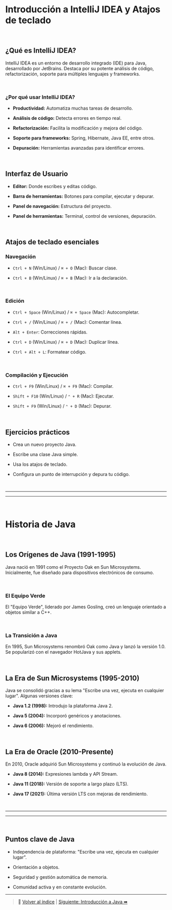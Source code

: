 # Introducción a IntelliJ IDEA y Atajos de teclado

<br>

## ¿Qué es IntelliJ IDEA?

IntelliJ IDEA es un entorno de desarrollo integrado (IDE) para Java, desarrollado por JetBrains. Destaca por su potente análisis de código, refactorización, soporte para múltiples lenguajes y frameworks.

<br>

### ¿Por qué usar IntelliJ IDEA?

- **Productividad:** Automatiza muchas tareas de desarrollo.
  
- **Análisis de código:** Detecta errores en tiempo real.
  
- **Refactorización:** Facilita la modificación y mejora del código.
  
- **Soporte para frameworks:** Spring, Hibernate, Java EE, entre otros.
  
- **Depuración:** Herramientas avanzadas para identificar errores.

<br>

## Interfaz de Usuario

- **Editor:** Donde escribes y editas código.
  
- **Barra de herramientas:** Botones para compilar, ejecutar y depurar.
  
- **Panel de navegación:** Estructura del proyecto.
  
- **Panel de herramientas:** Terminal, control de versiones, depuración.

<br>

## Atajos de teclado esenciales

### Navegación

- `Ctrl + N` (Win/Linux) / `⌘ + O` (Mac): Buscar clase.
  
- `Ctrl + B` (Win/Linux) / `⌘ + B` (Mac): Ir a la declaración.

<br>

### Edición

- `Ctrl + Space` (Win/Linux) / `⌘ + Space` (Mac): Autocompletar.
  
- `Ctrl + /` (Win/Linux) / `⌘ + /` (Mac): Comentar línea.
  
- `Alt + Enter`: Correcciones rápidas.
  
- `Ctrl + D` (Win/Linux) / `⌘ + D` (Mac): Duplicar línea.
  
- `Ctrl + Alt + L`: Formatear código.

<br>

### Compilación y Ejecución

- `Ctrl + F9` (Win/Linux) / `⌘ + F9` (Mac): Compilar.
  
- `Shift + F10` (Win/Linux) / `⌃ + R` (Mac): Ejecutar.
  
- `Shift + F9` (Win/Linux) / `⌃ + D` (Mac): Depurar.

<br>

## Ejercicios prácticos

- Crea un nuevo proyecto Java.
  
- Escribe una clase Java simple.
  
- Usa los atajos de teclado.
  
- Configura un punto de interrupción y depura tu código.

<br>

---
---

<br>

# Historia de Java

<br>

## Los Orígenes de Java (1991-1995)

Java nació en 1991 como el Proyecto Oak en Sun Microsystems. Inicialmente, fue diseñado para dispositivos electrónicos de consumo.

<br>

### El Equipo Verde

El "Equipo Verde", liderado por James Gosling, creó un lenguaje orientado a objetos similar a C++.

<br>

### La Transición a Java

En 1995, Sun Microsystems renombró Oak como Java y lanzó la versión 1.0. Se popularizó con el navegador HotJava y sus applets.

<br>

## La Era de Sun Microsystems (1995-2010)

Java se consolidó gracias a su lema "Escribe una vez, ejecuta en cualquier lugar". Algunas versiones clave:

- **Java 1.2 (1998):** Introdujo la plataforma Java 2.
  
- **Java 5 (2004):** Incorporó genéricos y anotaciones.
  
- **Java 6 (2006):** Mejoró el rendimiento.

<br>

## La Era de Oracle (2010-Presente)

En 2010, Oracle adquirió Sun Microsystems y continuó la evolución de Java.

- **Java 8 (2014):** Expresiones lambda y API Stream.
  
- **Java 11 (2018):** Versión de soporte a largo plazo (LTS).
  
- **Java 17 (2021):** Última versión LTS con mejoras de rendimiento.

<br>

---
---

<br>

## Puntos clave de Java

- Independencia de plataforma: "Escribe una vez, ejecuta en cualquier lugar".
  
- Orientación a objetos.
  
- Seguridad y gestión automática de memoria.
  
- Comunidad activa y en constante evolución.

---
> 📂 [Volver al índice](./README.md) | [Siguiente: Introducción a Java ➡](02-introduccion-a-java.md)
